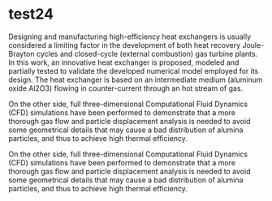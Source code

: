 # test24

Designing and manufacturing high-efficiency heat exchangers is usually considered a limiting factor in the development of both heat recovery Joule-Brayton cycles and closed-cycle (external combustion) gas turbine plants. In this work, an innovative heat exchanger is proposed, modeled and partially tested to validate the developed numerical model employed for its design. The heat exchanger is based on an intermediate medium (aluminum oxide Al2O3) flowing in counter-current through an hot stream of gas.

On the other side, full three-dimensional Computational Fluid Dynamics (CFD) simulations have been performed to demonstrate that a more thorough gas flow and particle displacement analysis is needed to avoid some geometrical details that may cause a bad distribution of alumina particles, and thus to achieve high thermal efficiency.

On the other side, full three-dimensional Computational Fluid Dynamics (CFD) simulations have been performed to demonstrate that a more thorough gas flow and particle displacement analysis is needed to avoid some geometrical details that may cause a bad distribution of alumina particles, and thus to achieve high thermal efficiency.
